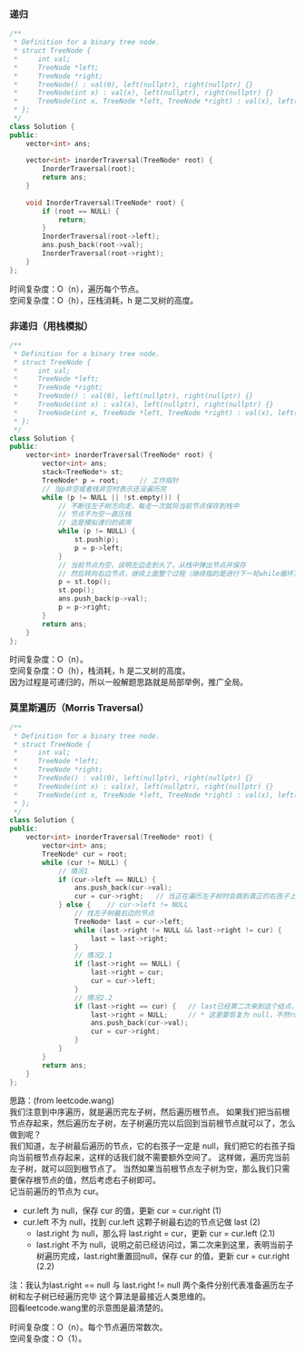 ### 递归
```c++
/**
 * Definition for a binary tree node.
 * struct TreeNode {
 *     int val;
 *     TreeNode *left;
 *     TreeNode *right;
 *     TreeNode() : val(0), left(nullptr), right(nullptr) {}
 *     TreeNode(int x) : val(x), left(nullptr), right(nullptr) {}
 *     TreeNode(int x, TreeNode *left, TreeNode *right) : val(x), left(left), right(right) {}
 * };
 */
class Solution {
public:
    vector<int> ans;
    
    vector<int> inorderTraversal(TreeNode* root) {
        InorderTraversal(root);
        return ans;
    }
    
    void InorderTraversal(TreeNode* root) {
        if (root == NULL) {
            return;
        }
        InorderTraversal(root->left);
        ans.push_back(root->val);
        InorderTraversal(root->right);
    }
};
```
时间复杂度：O（n），遍历每个节点。  
空间复杂度：O（h），压栈消耗，h 是二叉树的高度。  


### 非递归（用栈模拟）
```c++
/**
 * Definition for a binary tree node.
 * struct TreeNode {
 *     int val;
 *     TreeNode *left;
 *     TreeNode *right;
 *     TreeNode() : val(0), left(nullptr), right(nullptr) {}
 *     TreeNode(int x) : val(x), left(nullptr), right(nullptr) {}
 *     TreeNode(int x, TreeNode *left, TreeNode *right) : val(x), left(left), right(right) {}
 * };
 */
class Solution {
public:
    vector<int> inorderTraversal(TreeNode* root) {
        vector<int> ans;
        stack<TreeNode*> st;
        TreeNode* p = root;     // 工作指针
        // 当p非空或者栈非空时表示还没遍历完
        while (p != NULL || !st.empty()) {
            // 不断往左子树方向走，每走一次就将当前节点保存到栈中
            // 节点不为空一直压栈
            // 这是模拟递归的调用
            while (p != NULL) {
                st.push(p);
                p = p->left;
            }
            // 当前节点为空，说明左边走到头了，从栈中弹出节点并保存
            // 然后转向右边节点，继续上面整个过程（继续指的是进行下一轮while循环）
            p = st.top();
            st.pop();
            ans.push_back(p->val);
            p = p->right;
        }
        return ans;
    }
};
```
时间复杂度：O（n）。  
空间复杂度：O（h），栈消耗，h 是二叉树的高度。  
因为过程是可递归的，所以一般解题思路就是局部举例，推广全局。  

### 莫里斯遍历（Morris Traversal）
```c++
/**
 * Definition for a binary tree node.
 * struct TreeNode {
 *     int val;
 *     TreeNode *left;
 *     TreeNode *right;
 *     TreeNode() : val(0), left(nullptr), right(nullptr) {}
 *     TreeNode(int x) : val(x), left(nullptr), right(nullptr) {}
 *     TreeNode(int x, TreeNode *left, TreeNode *right) : val(x), left(left), right(right) {}
 * };
 */
class Solution {
public:
    vector<int> inorderTraversal(TreeNode* root) {
        vector<int> ans;
        TreeNode* cur = root;
        while (cur != NULL) {
            // 情况1
            if (cur->left == NULL) {
                ans.push_back(cur->val);
                cur = cur->right;   // 当正在遍历左子树时会跳到真正的右孩子上，当身处在所遍历中的左子树（focus一个根结点来看）的最后一个结点时，会跳回根结点。
            } else {    // cur->left != NULL
                // 找左子树最右边的节点
                TreeNode* last = cur->left;
                while (last->right != NULL && last->right != cur) {
                    last = last->right;
                }
                // 情况2.1
                if (last->right == NULL) {
                    last->right = cur;
                    cur = cur->left;
                }
                // 情况2.2
                if (last->right == cur) {   // last已经第二次来到这个结点，可以说明已经从左子树跳回了根结点，左子树已经遍历完了，该遍历中和右了。
                    last->right = NULL;     // * 这里要恢复为 null，不然runtime error(stackoverflow)
                    ans.push_back(cur->val);
                    cur = cur->right;
                }
            }
        }
        return ans;
    }
};
```
思路：(from leetcode.wang)  
我们注意到中序遍历，就是遍历完左子树，然后遍历根节点。
如果我们把当前根节点存起来，然后遍历左子树，左子树遍历完以后回到当前根节点就可以了，怎么做到呢？  
我们知道，左子树最后遍历的节点，它的右孩子一定是 null，我们把它的右孩子指向当前根节点存起来，这样的话我们就不需要额外空间了。
这样做，遍历完当前左子树，就可以回到根节点了。
当然如果当前根节点左子树为空，那么我们只需要保存根节点的值，然后考虑右子树即可。  
记当前遍历的节点为 cur。  
- cur.left 为 null，保存 cur 的值，更新 cur = cur.right (1)
- cur.left 不为 null，找到 cur.left 这颗子树最右边的节点记做 last (2)
    - last.right 为 null，那么将 last.right = cur，更新 cur = cur.left (2.1)
    - last.right 不为 null，说明之前已经访问过，第二次来到这里，表明当前子树遍历完成，last.right重置回null，保存 cur 的值，更新 cur = cur.right (2.2)

注：我认为last.right == null 与 last.right != null 两个条件分别代表准备遍历左子树和左子树已经遍历完毕
这个算法是最接近人类思维的。  
回看leetcode.wang里的示意图是最清楚的。

时间复杂度：O（n）。每个节点遍历常数次。  
空间复杂度：O（1）。  